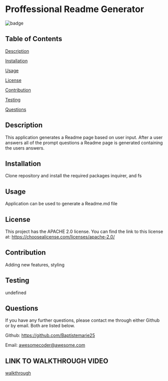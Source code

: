 # Proffessional Readme Generator
  ![badge](https://img.shields.io/static/v1?label=license&message=APACHE-2.0&color=green)

  ## Table of Contents

  [Description](#description)

  [Installation](#installation)

  [Usage](#usage)

  [License](#license)

  [Contribution](#contribution)

  [Testing](#testing)

  [Questions](#questions)

  ## Description

  This application generates a Readme page based on user input. After a user answers all of the prompt questions a Readme page is generated containing the users answers.

  ## Installation

  Clone repository and install the required packages inquirer, and fs

  ## Usage

  Application can be used to generate a Readme.md file

  
  ## License
    
  This project has the APACHE 2.0 license. 
  You can find the link to this license at: https://choosealicense.com/licenses/apache-2.0/
  

  ## Contribution

  Adding new features, styling 

  ## Testing

  undefined

  ## Questions

  If you have any further questions, please contact me through either Github or by email.
  Both are listed below. 

  Github: https://github.com/Baptistemarie25

  Email: awesomecoder@awesome.com
  
  ## LINK TO WALKTHROUGH VIDEO
  
  [walkthrough](https://drive.google.com/file/d/1_ahX_TVO30sPagvFy6IOQK_tG-nyZDY5/view?usp=sharing)
